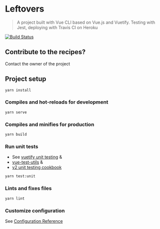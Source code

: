 # Leftovers
> A project built with Vue CLI based on Vue.js and Vuetify. Testing with Jest, deploying with Travis CI on Heroku

[![Build Status](https://travis-ci.org/justvr/leftovers.svg?branch=master)](https://travis-ci.org/justvr/leftovers)

## Contribute to the recipes?
Contact the owner of the project

## Project setup
```
yarn install
```

### Compiles and hot-reloads for development
```
yarn serve
```

### Compiles and minifies for production
```
yarn build
```

### Run unit tests
* See [vuetify unit testing](https://vuetifyjs.com/en/getting-started/unit-testing) &
* [vue-test-utils](https://vue-test-utils.vuejs.org/guides/#common-tips) &
* [v2 unit testing cookbook](https://vuejs.org/v2/cookbook/unit-testing-vue-components.html)
```
yarn test:unit
```

### Lints and fixes files
```
yarn lint
```

### Customize configuration
See [Configuration Reference](https://cli.vuejs.org/config/)

